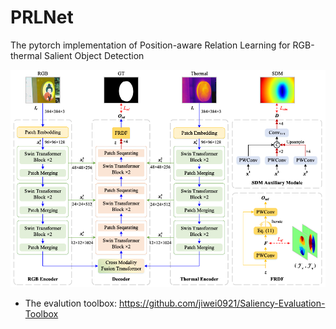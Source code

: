 # PRLNet

The pytorch implementation of Position-aware Relation Learning for RGB-thermal Salient Object Detection

![framework](./net.png)


- The evalution toolbox: https://github.com/jiwei0921/Saliency-Evaluation-Toolbox


